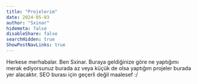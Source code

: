 ```yaml
---
title: "Projelerim"
date: 2024-05-03
author: "Sxinar"
hidemeta: false
disableShare: false
searchHidden: true
ShowPostNavLinks: true
---
```


Herkese merhabalar.
Ben Sxinar.
Buraya geldiğinize göre ne yaptığımı merak ediyorsunuz burada az veya küçük de olsa yaptığım projeler burada yer alacaktır.
SEO burası için geçerli değil maalesef :/
